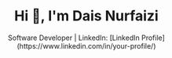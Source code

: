 <h1 align="center">Hi 👋, I'm <b>Dais Nurfaizi</b></b></h1>
<p align="center">Software Developer | LinkedIn: [LinkedIn Profile](https://www.linkedin.com/in/your-profile/)</p>

